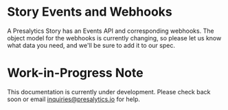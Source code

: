 # Story Events and Webhooks

A Presalytics Story has an Events API and corresponding webhooks.  The object model for the webhooks is currently changing, so please let us know what data you need, and we'll be sure to add it to our spec.

# Work-in-Progress Note

This documentation is currently under development.  Please check back soon or email [inquiries@presalytics.io](mailto:inquiries@presalytics.io) for help.